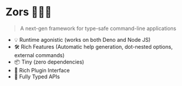 # Zors 🥇🥈🥉
> A next-gen framework for type-safe command-line applications

- 💡 Runtime agonistic (works on both Deno and Node JS)
- 🛠️ Rich Features (Automatic help generation, dot-nested options, external commands)
- 📦 Tiny (zero dependencies)
- 🔩 Rich Plugin Interface
- 🔑 Fully Typed APIs

